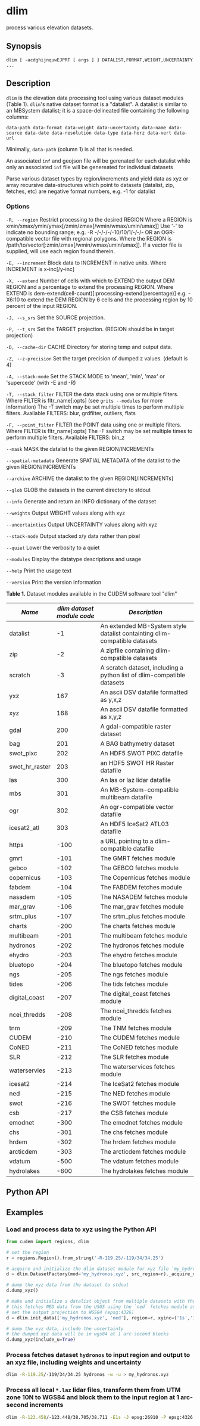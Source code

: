 # dlim

process various elevation datasets.

## Synopsis

```
dlim [ -acdghijnquwEJPRT [ args ] ] DATALIST,FORMAT,WEIGHT,UNCERTAINTY ...
```

## Description

`dlim` is the elevation data processing tool using various dataset modules (Table 1). `dlim`'s native dataset format is a "datalist". A datalist is similar to an MBSystem datalist; it is a space-delineated file containing the following columns:

```data-path data-format data-weight data-uncertainty data-name data-source data-date data-resolution data-type data-horz data-vert data-url```

Minimally, `data-path` (column 1) is all that is needed.

An associated `inf` and geojson file will be gerenated for each datalist while only an associated `inf` file will be genereated for individual datasets

Parse various dataset types by region/increments and yield data as xyz or array
recursive data-structures which point to datasets (datalist, zip, fetches, etc) are negative format numbers, e.g. -1 for datalist

### Options

`-R, --region`
     Restrict processing to the desired REGION 
     Where a REGION is xmin/xmax/ymin/ymax[/zmin/zmax[/wmin/wmax/umin/umax]]
     Use '-' to indicate no bounding range; e.g. -R -/-/-/-/-10/10/1/-/-/-
     OR an OGR-compatible vector file with regional polygons. 
     Where the REGION is /path/to/vector[:zmin/zmax[/wmin/wmax/umin/umax]].
     If a vector file is supplied, will use each region found therein.
     
`-E, --increment`
     Block data to INCREMENT in native units.
     Where INCREMENT is x-inc[/y-inc]

`-X, --extend`
     Number of cells with which to EXTEND the output DEM REGION and a 
     percentage to extend the processing REGION.
     Where EXTEND is dem-extend(cell-count)[:processing-extend(percentage)]
     e.g. -X6:10 to extend the DEM REGION by 6 cells and the processing region by 10 
     percent of the input REGION.
     
`-J, --s_srs`
     Set the SOURCE projection.

`-P, --t_srs`
     Set the TARGET projection. (REGION should be in target projection)
     
`-D, --cache-dir`
     CACHE Directory for storing temp and output data.
     
`-Z, --z-precision`
     Set the target precision of dumped z values. (default is 4)
     
`-A, --stack-mode`
     Set the STACK MODE to 'mean', 'min', 'max' or 'supercede' (with -E and -R)
     
`-T, --stack_filter`
     FILTER the data stack using one or multiple filters. 
     Where FILTER is fltr_name[:opts] (see `grits --modules` for more information)
     The -T switch may be set multiple times to perform multiple filters.
     Available FILTERS: blur, grdfilter, outliers, flats
     
`-F, --point_filter`
     FILTER the POINT data using one or multiple filters. 
     Where FILTER is fltr_name[:opts] 
     The -F switch may be set multiple times to perform multiple filters.
     Available FILTERS: bin_z

`--mask`
	MASK the datalist to the given REGION/INCREMENTs
	
`--spatial-metadata`
	Generate SPATIAL METADATA of the datalist to the given REGION/INCREMENTs
	
`--archive`
	ARCHIVE the datalist to the given REGION[/INCREMENTs]
	
`--glob`
	GLOB the datasets in the current directory to stdout
	
`--info`
	Generate and return an INFO dictionary of the dataset
	
`--weights`
	Output WEIGHT values along with xyz
	
`--uncertainties`
	Output UNCERTAINTY values along with xyz
	
`--stack-node`
	Output stacked x/y data rather than pixel
	
`--quiet`
	Lower the verbosity to a quiet

`--modules`
	Display the datatype descriptions and usage
	
`--help`
	Print the usage text
	
`--version`
	Print the version information


**Table 1.** Dataset modules available in the CUDEM software tool "dlim"

|  ***Name***  |  ***dlim dataset module code*** | ***Description*** |
|----------------------|----------------------------------|----------------------------------|
| datalist | -1 | An extended MB-System style datalist containting dlim-compatible datasets |
| zip | -2 | A zipfile containing dlim-compatible datasets |
| scratch | -3 | A scratch dataset, including a python list of dlim-compatible datasets |
| yxz | 167 | An ascii DSV datafile formatted as y,x,z |
| xyz | 168 | An ascii DSV datafile formatted as x,y,z |
| gdal | 200 | A gdal-compatible raster dataset |
| bag | 201 | A BAG bathymetry dataset |
| swot_pixc | 202 | An HDF5 SWOT PIXC datafile |
| swot_hr_raster | 203 | an HDF5 SWOT HR Raster datafile |
| las | 300 | An las or laz lidar datafile |
| mbs | 301 | An MB-System-compatible multibeam datafile |
| ogr | 302 | An ogr-compatible vector datafile |
| icesat2_atl | 303 | An HDF5 IceSat2 ATL03 datafile |
| https | -100 | a URL pointing to a dlim-compatible datafile |
| gmrt | -101 | The GMRT fetches module |
| gebco | -102 | The GEBCO fetches module |
| copernicus | -103 | The Copernicus fetches module |
| fabdem | -104 | The FABDEM fetches module |
| nasadem | -105 | The NASADEM fetches module |
| mar_grav | -106 | The mar_grav fetches module |
| srtm_plus | -107 | The srtm_plus fetches module |
| charts | -200 | The charts fetches module |
| multibeam | -201 | The multibeam fetches module | 
| hydronos | -202 | The hydronos fetches module |
| ehydro | -203 | The ehydro fetches module |
| bluetopo | -204 | The bluetopo fetches module |
| ngs | -205 | The ngs fetches module |
| tides | -206 | The tids fetches module |
| digital_coast | -207 | The digital_coast fetches module |
| ncei_thredds | -208 | The ncei_thredds fetches module |
| tnm | -209 | The TNM fetches module |
| CUDEM | -210 | The CUDEM fetches module |
| CoNED | -211 | The CoNED fetches module |
| SLR | -212 | The SLR fetches module |
| waterservies | -213 | The waterservices fetches module |
| icesat2 | -214 | The IceSat2 fetches module |
| ned | -215 | The NED fetches module |
| swot | -216 | The SWOT fetches module |
| csb | -217 | the CSB fetches module |
| emodnet | -300 | The emodnet fetches module |
| chs | -301 | The chs fetches module |
| hrdem | -302 | The hrdem fetches module | 
| arcticdem | -303 | The arcticdem fetches module |
| vdatum | -500 | The vdatum fetches module | 
| hydrolakes | -600 | The hydrolakes fetches module | 

## Python API

## Examples

### Load and process data to xyz using the Python API

```python
from cudem import regions, dlim

# set the region
r = regions.Region().from_string('-R-119.25/-119/34/34.25')

# acquire and initialize the dlim dataset module for xyz file `my_hydronos.xyz`
d = dlim.DatasetFactory(mod='my_hydronos.xyz', src_region=r)._acquire_module().initialize()

# dump the xyz data from the dataset to stdout
d.dump_xyz()

# make and initialize a datalist object from multiple datasets with the given region at 1 arc-second output blocks
# this fetches NED data from the USGS using the `ned` fetches module as a dataset
# set the output projection to WGS84 (epsg:4326)
d = dlim.init_data(['my_hydronos.xyz', 'ned'], region=r, xyinc=('1s','1s'), dst_srs='epsg:4326').initialize()

# dump the xyz data, include the uncertainty
# the dumped xyz data will be in wgs84 at 1 arc-second blocks
d.dump_xyz(include_u=True)
```

### Process fetches dataset `hydronos` to input region and output to an xyz file, including weights and uncertainty

```bash
dlim -R-119.25/-119/34/34.25 hydronos -w -u > my_hydronos.xyz
```

### Process all local `*.laz` lidar files, transform them from UTM zone 10N to WGS84 and block them to the input region at 1 arc-second increments

```bash
dlim -R-123.458/-123.448/38.705/38.711 -E1s -J epsg:26910 -P epsg:4326 *.laz > my_lidar_1as.xyz
```
